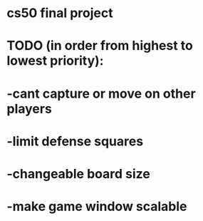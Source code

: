 # cs50 final project

# TODO (in order from highest to lowest priority):
# -cant capture or move on other players
# -limit defense squares
# -changeable board size
# -make game window scalable
